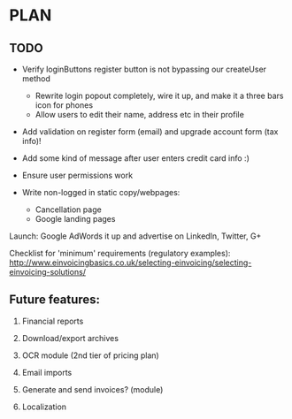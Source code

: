 PLAN
====

TODO
----

- Verify loginButtons register button is not bypassing our createUser method
	- Rewrite login popout completely, wire it up, and make it a three bars icon for phones
	- Allow users to edit their name, address etc in their profile

- Add validation on register form (email) and upgrade account form (tax info)!

- Add some kind of message after user enters credit card info :)

- Ensure user permissions work

- Write non-logged in static copy/webpages:
	- Cancellation page
	- Google landing pages

Launch: Google AdWords it up and advertise on LinkedIn, Twitter, G+

Checklist for 'minimum' requirements (regulatory examples): http://www.einvoicingbasics.co.uk/selecting-einvoicing/selecting-einvoicing-solutions/

Future features:
----------------

1. Financial reports

2. Download/export archives

3. OCR module (2nd tier of pricing plan)

4. Email imports

5. Generate and send invoices? (module)

6. Localization
